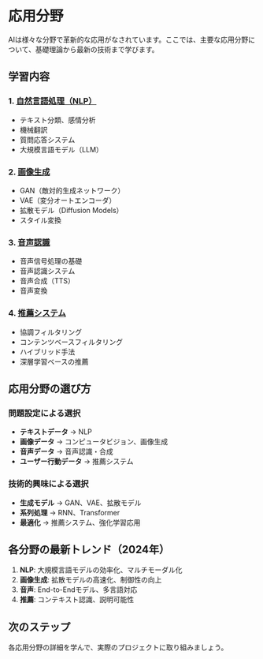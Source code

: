 # 応用分野

AIは様々な分野で革新的な応用がなされています。ここでは、主要な応用分野について、基礎理論から最新の技術まで学びます。

## 学習内容

### 1. [自然言語処理（NLP）](./NLP/README.md)
- テキスト分類、感情分析
- 機械翻訳
- 質問応答システム
- 大規模言語モデル（LLM）

### 2. [画像生成](./画像生成/README.md)
- GAN（敵対的生成ネットワーク）
- VAE（変分オートエンコーダ）
- 拡散モデル（Diffusion Models）
- スタイル変換

### 3. [音声認識](./音声認識/README.md)
- 音声信号処理の基礎
- 音声認識システム
- 音声合成（TTS）
- 音声変換

### 4. [推薦システム](./推薦システム/README.md)
- 協調フィルタリング
- コンテンツベースフィルタリング
- ハイブリッド手法
- 深層学習ベースの推薦

## 応用分野の選び方

### 問題設定による選択
- **テキストデータ** → NLP
- **画像データ** → コンピュータビジョン、画像生成
- **音声データ** → 音声認識・合成
- **ユーザー行動データ** → 推薦システム

### 技術的興味による選択
- **生成モデル** → GAN、VAE、拡散モデル
- **系列処理** → RNN、Transformer
- **最適化** → 推薦システム、強化学習応用

## 各分野の最新トレンド（2024年）

1. **NLP**: 大規模言語モデルの効率化、マルチモーダル化
2. **画像生成**: 拡散モデルの高速化、制御性の向上
3. **音声**: End-to-Endモデル、多言語対応
4. **推薦**: コンテキスト認識、説明可能性

## 次のステップ

各応用分野の詳細を学んで、実際のプロジェクトに取り組みましょう。